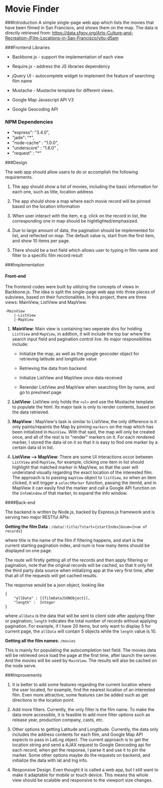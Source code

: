 # Movie Finder
###Introduction
A simple single-page web app which lists the movies that have been filmed in San Francisco, and shows them on the map. 
The data is directly retrieved from: <https://data.sfgov.org/Arts-Culture-and-Recreation-/Film-Locations-in-San-Francisco/yitu-d5am>

###Frontend Libraries
- Backbone.js - support the implementation of each view

- Require.js - address the JS libraries dependency

- jQuery UI -  autocomplete widget to implement the feature of searching film name

- Mustache - Mustache template for different views.

- Google Map Javascript API V3

- Google Geocoding API 



### NPM Dependencies
- "express": "3.4.0",
- "jade": "*",
- "node-cache" : "1.0.0",
- "underscore" : "1.6.0" ,
- "request" : "*" 


###Design

The web app should allow users to do or accomplish the following requirements.

1. The app should show a list of movies, including the basic information for each one, such as title, location address

2. The app should show a map where each movie record will be pinned based on the location information

3. When user interact with the item, e.g. click on the record in list, the corresponding one in map should be hightlighted/emphasized.

4.  Due to large amount of data, the pagination should be implemented for list, and reflected on map. The default value is, start from the first item, and show 10 items per page.  

5. There should be a text field which allows user to typing in film name and filter to a specific film record result

###Implementation

#### Front-end
The frontend codes were built by utilizing the concepts of views in Backbone.js. The idea is split the single-page web app into three pieces of subviews, based on their functionalities. In this project, there are three views: MainView, ListView and MapView.

```
-MainView
	|-ListView
	|-MapView
```

1. **MainView**: Main view is containing two seperate divs for holding `ListView` and `MapView`, in addtion, it will include the top bar where the search input field and pagination control live. Its major responsiblities include:
	- Initialize the map, as well as the google geocoder object for retrieving latitude and longtitude value
	
	- Retrieving the data from backend
	
	- Initialize ListView and MapView once data received
	
	- Rerender ListView and MapView when searching film 	by name, and go to prev/next page

2. **ListView**: ListView only holds the `<ul>` and use the Mustache template to populate the html. Its major task is only to render contents, based on the data retrieved. 

3. **MapView** : MapView's task is similar to ListView, the only difference is it only paints/repaints the Map by pinning `markers` on the map which has been initialized in `MainView`. With that said, the map will only be created once, and all of the rest is to "render" markers on it. For each rendered marker, I stored the data id on it so that it is easy to find one marker by a certain data id in list.

4. **ListView --> MapView**: 
There are some UI interactions occor between `ListView` and `MapView`, for example, clicking one item in list should highlight that matched marker in MapView, so that the user will understand visually regarding the exact location of the interested film. The approach is to passing `mapView` object to `listView`, so when an item clicked, it will trigger a `selectMarker` function, passing the itemId, and in MapView it can easily find the marker and call a Google API function on the `InfoWindow` of that marker, to expand the info window. 


####Back-end

The backend is written by Node.js, backed by Express.js framework and is serving two major RESTful APIs:

**Getting the film Data** :
`/data/:title/?start={startIndex}&num={num of records}`

where title is the name of the film if filtering happens, and start is the current starting pagination index, and num is how many items should be displayed on one page.

The route will firstly getting all of the records and then apply filtering or pagination, note that the original records will be cached, so that it only hit the third party data source when initializing app at the  very first time, after that all of the requests will get cached results.

The response would be a json object, looking like

```
{
	"allData" : [{filmDataJSONObject}],   
    "length" :  Integer                   
}
```
where `allData` is the data that will be sent to client side after applying filter or pagination; `length` indicates the total number of records without applying pagination. For example, if I have 20 items, but only want to display 5 for current page, the `allData` will contain 5 objects while the `length` value is 10.
          
**Getting all the film names**: 	`/movies`
 
 This is mainly for populating the autocompletion text field. The movies data will be retrieved once load the page at the first time, after launch the server. And the movies will be used by `MainView`. The results will also be cached on the node serve.

###Improvements

1. It is better to add some features regarding the current location where the user located, for example, find the nearest location of an interested film. Even more attractive, some features can be added such as get directions to the location point.

2. Add more filters. Currently, the only filter is the film name. To make the data more accessible, it is feasible to add more filter options such as release year, production company, casts, etc.

3. Other options to getting Latitude and Longtitude. Currently, the data only includes the address contents for each film, and Google Map API expects to pass in LatLng object. The current approach is to get the location string and send a AJAX request to Google Geocoding api for each record, when get the response, I parse it and use it to pin the marker. Some other options maybe do the requests on backend, and initialize the data with lat and lng info.

4. Responsive Design. Even thought it is called a web app, but I still want to make it adaptable for mobile or touch device. This means the whole view should be scalable and responsive to the viewport size changes.


	



